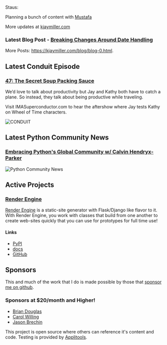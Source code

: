 Staus:
<p>Planning a bunch of content with <a href="https://github.com/mubranch">Mustafa</a></p>

More updates at [kjaymiller.com](https://kjaymiller.com/microblog/microblog-0)

### Latest Blog Post - [Breaking Changes Around Date Handling](https://kjaymiller.com/blog/breaking-changes-around-date-handling.html)

More Posts: <https://kjaymiller.com/blog/blog-0.html>.

## Latest Conduit Episode
### [47: The Secret Soup Packing Sauce](http://relay.fm/conduit/47)
We’d love to talk about productivity but Jay and Kathy both have to catch a plane. So instead, they talk about being productive while traveling.

Visit IMASuperconductor.com to hear the aftershow where Jay tests Kathy on Wheel of Time characters.

![CONDUIT](https://kjaymiller.s3-us-west-2.amazonaws.com/images/conduit_artwork.png)

## Latest Python Community News
### [Embracing Python's Global Community w/ Calvin Hendryx-Parker](https://share.transistor.fm/s/4e02abd4)
![Python Community News](https://kjaymiller.azureedge.net/media/PCN%20Logo%20V0.16.jpg)

## Active Projects

### [Render Engine]
[Render Engine] is a static-site generator with Flask/Django like flavor to it.
With Render Engine, you work with classes that build from one another to create
web-sites quickly that you can use for prototypes for full time use!

#### Links
- [PyPI](https://pypi.org/project/render-engine)
- [docs](https://render-engine.readthedocs.io)
- [GitHub](https://github.com/kjaymiller/render_engine)

## Sponsors
This and much of the work that I do is made possible by those that [sponsor me
on github](https://github.com/sponsors/kjaymiller).

### Sponsors at $20/month and Higher!
- [Brian Douglas](https://github.com/bdougie)
- [Carol Willing](https://github.com/willingc)
- [Jason Brechin](https://github.com/brechin)


This project is open source where others can reference it's content and code. Testing is provided by [Applitools](https://www.applitools.com/).


[Render Engine]: https://render-engine.readthedocs.io